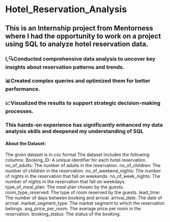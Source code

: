 # Hotel_Reservation_Analysis
## This is an Internship project from Mentorness where I had the opportunity to work on a project using SQL to analyze hotel reservation data. 
### I,🔍Conducted comprehensive data analysis to uncover key insights about reservation patterns and trends.
### 📊Created complex queries and optimized them for better performance.
### 📈Visualized the results to support strategic decision-making processes.
### This hands-on experience has significantly enhanced my data analysis skills and deepened my understanding of SQL

#### About the Dataset:
The given dataset is in.csv format 
The dataset includes the following columns: 
Booking_ID: A unique identifier for each hotel reservation. 
no_of_adults: The number of adults in the reservation. 
no_of_children: The number of children in the reservation.
no_of_weekend_nights: The number of nights in the reservation that fall on weekends.
no_of_week_nights: The number of nights in the reservation that fall on weekdays. 
type_of_meal_plan: The meal plan chosen by the guests. 
room_type_reserved: The type of room reserved by the guests. 
lead_time: The number of days between booking and arrival. 
arrival_date: The date of arrival. 
market_segment_type: The market segment to which the reservation belongs. 
avg_price_per_room: The average price per room in the reservation.
booking_status: The status of the booking.

